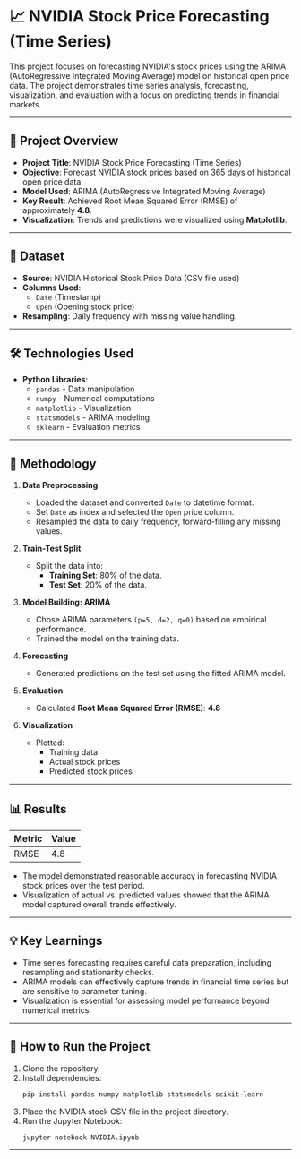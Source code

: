 
# 📈 NVIDIA Stock Price Forecasting (Time Series)

This project focuses on forecasting NVIDIA's stock prices using the ARIMA (AutoRegressive Integrated Moving Average) model on historical open price data. The project demonstrates time series analysis, forecasting, visualization, and evaluation with a focus on predicting trends in financial markets.

---

## 🚀 Project Overview

- **Project Title**: NVIDIA Stock Price Forecasting (Time Series)
- **Objective**: Forecast NVIDIA stock prices based on 365 days of historical open price data.
- **Model Used**: ARIMA (AutoRegressive Integrated Moving Average)
- **Key Result**: Achieved Root Mean Squared Error (RMSE) of approximately **4.8**.
- **Visualization**: Trends and predictions were visualized using **Matplotlib**.

---

## 📂 Dataset

- **Source**: NVIDIA Historical Stock Price Data (CSV file used)
- **Columns Used**: 
  - `Date` (Timestamp)
  - `Open` (Opening stock price)
- **Resampling**: Daily frequency with missing value handling.

---

## 🛠 Technologies Used

- **Python Libraries**:
  - `pandas` - Data manipulation
  - `numpy` - Numerical computations
  - `matplotlib` - Visualization
  - `statsmodels` - ARIMA modeling
  - `sklearn` - Evaluation metrics

---

## 📝 Methodology

1. **Data Preprocessing**
   - Loaded the dataset and converted `Date` to datetime format.
   - Set `Date` as index and selected the `Open` price column.
   - Resampled the data to daily frequency, forward-filling any missing values.

2. **Train-Test Split**
   - Split the data into:
     - **Training Set**: 80% of the data.
     - **Test Set**: 20% of the data.

3. **Model Building: ARIMA**
   - Chose ARIMA parameters `(p=5, d=2, q=0)` based on empirical performance.
   - Trained the model on the training data.

4. **Forecasting**
   - Generated predictions on the test set using the fitted ARIMA model.

5. **Evaluation**
   - Calculated **Root Mean Squared Error (RMSE)**: **4.8**

6. **Visualization**
   - Plotted:
     - Training data
     - Actual stock prices
     - Predicted stock prices

---

## 📊 Results

| Metric | Value  |
|--------|--------|
| RMSE   | 4.8    |

- The model demonstrated reasonable accuracy in forecasting NVIDIA stock prices over the test period.
- Visualization of actual vs. predicted values showed that the ARIMA model captured overall trends effectively.

---

## 💡 Key Learnings

- Time series forecasting requires careful data preparation, including resampling and stationarity checks.
- ARIMA models can effectively capture trends in financial time series but are sensitive to parameter tuning.
- Visualization is essential for assessing model performance beyond numerical metrics.

---

## 📌 How to Run the Project

1. Clone the repository.
2. Install dependencies:
   ```bash
   pip install pandas numpy matplotlib statsmodels scikit-learn
   ```
3. Place the NVIDIA stock CSV file in the project directory.
4. Run the Jupyter Notebook:
   ```bash
   jupyter notebook NVIDIA.ipynb
   ```

---
